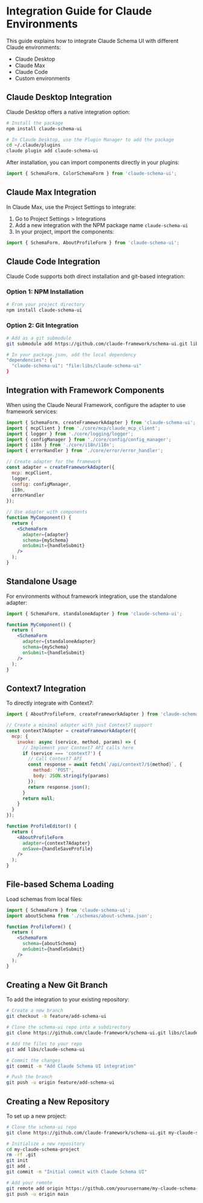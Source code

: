 # Integration Guide for Claude Environments

This guide explains how to integrate Claude Schema UI with different Claude environments:
- Claude Desktop
- Claude Max
- Claude Code
- Custom environments

## Claude Desktop Integration

Claude Desktop offers a native integration option:

```bash
# Install the package
npm install claude-schema-ui

# In Claude Desktop, use the Plugin Manager to add the package
cd ~/.claude/plugins
claude plugin add claude-schema-ui
```

After installation, you can import components directly in your plugins:

```jsx
import { SchemaForm, ColorSchemaForm } from 'claude-schema-ui';
```

## Claude Max Integration

In Claude Max, use the Project Settings to integrate:

1. Go to Project Settings > Integrations
2. Add a new integration with the NPM package name `claude-schema-ui`
3. In your project, import the components:

```jsx
import { SchemaForm, AboutProfileForm } from 'claude-schema-ui';
```

## Claude Code Integration

Claude Code supports both direct installation and git-based integration:

### Option 1: NPM Installation

```bash
# From your project directory
npm install claude-schema-ui
```

### Option 2: Git Integration

```bash
# Add as a git submodule
git submodule add https://github.com/claude-framework/schema-ui.git libs/claude-schema-ui

# In your package.json, add the local dependency
"dependencies": {
  "claude-schema-ui": "file:libs/claude-schema-ui"
}
```

## Integration with Framework Components

When using the Claude Neural Framework, configure the adapter to use framework services:

```jsx
import { SchemaForm, createFrameworkAdapter } from 'claude-schema-ui';
import { mcpClient } from './core/mcp/claude_mcp_client';
import { logger } from './core/logging/logger';
import { configManager } from './core/config/config_manager';
import { i18n } from './core/i18n/i18n';
import { errorHandler } from './core/error/error_handler';

// Create adapter for the framework
const adapter = createFrameworkAdapter({
  mcp: mcpClient,
  logger,
  config: configManager,
  i18n,
  errorHandler
});

// Use adapter with components
function MyComponent() {
  return (
    <SchemaForm 
      adapter={adapter}
      schema={mySchema}
      onSubmit={handleSubmit}
    />
  );
}
```

## Standalone Usage

For environments without framework integration, use the standalone adapter:

```jsx
import { SchemaForm, standaloneAdapter } from 'claude-schema-ui';

function MyComponent() {
  return (
    <SchemaForm 
      adapter={standaloneAdapter}
      schema={mySchema}
      onSubmit={handleSubmit}
    />
  );
}
```

## Context7 Integration

To directly integrate with Context7:

```jsx
import { AboutProfileForm, createFrameworkAdapter } from 'claude-schema-ui';

// Create a minimal adapter with just Context7 support
const context7Adapter = createFrameworkAdapter({
  mcp: {
    invoke: async (service, method, params) => {
      // Implement your Context7 API calls here
      if (service === 'context7') {
        // Call Context7 API
        const response = await fetch(`/api/context7/${method}`, {
          method: 'POST',
          body: JSON.stringify(params)
        });
        return response.json();
      }
      return null;
    }
  }
});

function ProfileEditor() {
  return (
    <AboutProfileForm
      adapter={context7Adapter}
      onSave={handleSaveProfile}
    />
  );
}
```

## File-based Schema Loading

Load schemas from local files:

```jsx
import { SchemaForm } from 'claude-schema-ui';
import aboutSchema from './schemas/about-schema.json';

function ProfileForm() {
  return (
    <SchemaForm
      schema={aboutSchema}
      onSubmit={handleSubmit}
    />
  );
}
```

## Creating a New Git Branch

To add the integration to your existing repository:

```bash
# Create a new branch
git checkout -b feature/add-schema-ui

# Clone the schema-ui repo into a subdirectory
git clone https://github.com/claude-framework/schema-ui.git libs/claude-schema-ui

# Add the files to your repo
git add libs/claude-schema-ui

# Commit the changes
git commit -m "Add Claude Schema UI integration"

# Push the branch
git push -u origin feature/add-schema-ui
```

## Creating a New Repository

To set up a new project:

```bash
# Clone the schema-ui repo
git clone https://github.com/claude-framework/schema-ui.git my-claude-schema-project

# Initialize a new repository
cd my-claude-schema-project
rm -rf .git
git init
git add .
git commit -m "Initial commit with Claude Schema UI"

# Add your remote
git remote add origin https://github.com/yourusername/my-claude-schema-project.git
git push -u origin main
```